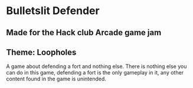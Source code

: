 # Bulletslit Defender
## Made for the Hack club Arcade game jam
## Theme: Loopholes

A game about defending a fort and nothing else. There is nothing else you can do in this game, defending a fort is the only gameplay in it, any other content found in the game is unintended.
